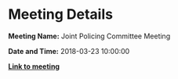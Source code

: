 # Meeting Details

**Meeting Name:** Joint Policing Committee Meeting

**Date and Time:** 2018-03-23 10:00:00

**<a href="https://www.limerick.ie/council/whats-on/joint-policing-committee-meeting-3" target="_blank">Link to meeting</a>**
